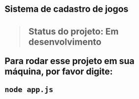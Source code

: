 <h1>Sistema de  cadastro de jogos<h1>


>  Status do projeto: Em desenvolvimento

Para rodar esse projeto em sua máquina, por favor digite:

```
node app.js
```
